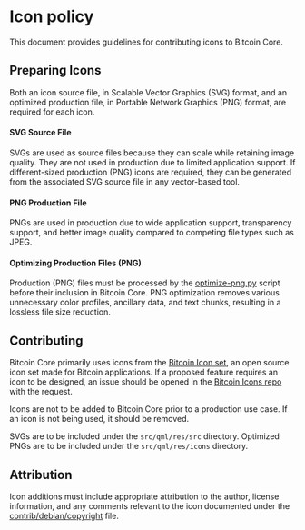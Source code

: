 # Icon policy
This document provides guidelines for contributing icons to Bitcoin Core.

## Preparing Icons
Both an icon source file, in Scalable Vector Graphics (SVG) format,
and an optimized production file, in Portable Network Graphics (PNG) format,
are required for each icon.

#### SVG Source File
SVGs are used as source files because they can scale while retaining image quality.
They are not used in production due to limited application support.
If different-sized production (PNG) icons are required,
they can be generated from the associated SVG source file in any vector-based tool.

#### PNG Production File
PNGs are used in production due to wide application support, transparency support,
and better image quality compared to competing file types such as JPEG.

#### Optimizing Production Files (PNG)
Production (PNG) files must be processed by the [optimize-png.py](https://github.com/bitcoin-core/bitcoin-maintainer-tools/blob/master/optimise-pngs.py) script before their inclusion in Bitcoin Core.
PNG optimization removes various unnecessary color profiles, ancillary data,
and text chunks, resulting in a lossless file size reduction.

## Contributing
Bitcoin Core primarily uses icons from the [Bitcoin Icon set](https://github.com/BitcoinDesign/Bitcoin-Icons),
an open source icon set made for Bitcoin applications.
If a proposed feature requires an icon to be designed,
an issue should be opened in the [Bitcoin Icons repo](https://github.com/BitcoinDesign/Bitcoin-Icons/issues)
with the request.

Icons are not to be added to Bitcoin Core prior to a production use case.
If an icon is not being used, it should be removed.

SVGs are to be included under the `src/qml/res/src` directory.
Optimized PNGs are to be included under the `src/qml/res/icons` directory.

## Attribution
Icon additions must include appropriate attribution to the author, license information, and any comments relevant to the icon documented under the
[contrib/debian/copyright](https://github.com/bitcoin-core/gui-qml/blob/main/contrib/debian/copyright) file.
